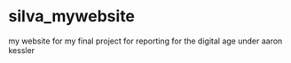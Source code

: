 # silva_mywebsite
my website for my final project for reporting for the digital age under aaron kessler
